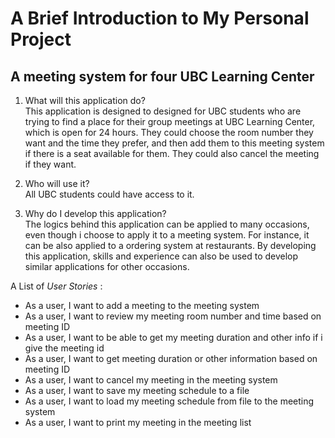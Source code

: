 # A Brief Introduction to My Personal Project

## A meeting system for four UBC Learning Center

1. What will this application do?\
This application is designed to designed for UBC students who are trying to 
find a place for their group meetings at UBC Learning Center, which is open for 
24 hours. They could choose the room number they want and the time 
they prefer, and then add them to this meeting system if there 
is a seat available for them. They could also cancel the meeting if they want.

2. Who will use it?\
All UBC students could have access to it.

3. Why do I develop this application?\
The logics behind this application can be applied to many occasions, 
even though i choose to apply it to a meeting system. For instance, it 
can be also applied to a ordering system at restaurants. By developing 
this application, skills and experience can also be used to develop similar 
applications for other occasions.



A List of *User Stories* :
- As a user, I want to add a meeting to the meeting system
- As a user, I want to review my meeting room number and time based on
meeting ID
- As a user, I want to be able to get my meeting duration and other
info if i give the meeting id
- As a user, I want to get meeting duration or other information based
on meeting ID
- As a user, I want to cancel my meeting in the meeting system
- As a user, I want to save my meeting schedule to a file
- As a user, I want to load my meeting schedule from file to the meeting
system
- As a user, I want to print my meeting in the meeting list




